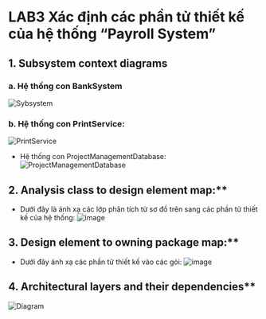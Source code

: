 # LAB3 Xác định các phần tử thiết kế của hệ thống “Payroll System”

## 1. Subsystem context diagrams
### a. Hệ thống con BankSystem
![Sybsystem](https://www.planttext.com/api/plantuml/png/n9DBQiCm48RtFiNWbLCIqxK98QHfePjIo0baUTAAw64q8rfJUh8kUgHUeVA3aDYXa5Mra1_p_wFlj-IVh-yriV0SZ4uIEYWBtX4c2SIXBAFV2udmk17si6k8qS17L-i7Us5fZ_uXs8eo8QKBbf-2AT4Ni6ElxCiSX6dV5h1reTGuxqr2id9sAnXZ8Swp0ZREQHIsQ__P4qWjYE1ayUMIGadzVUtTUxDQ_GFGisYyq_hEMMwlw2ENF3wCa2AcHABeCMWvcqtRtPjQkmPnaCHcSLOypXRgAdBHfGu3q8KT6bOVswO95elLsJONa8PeIplvQQ4LZebRSK_Nww-KZ-kjvpnIT2WwXgcWRDBJ77-lTVm6aDtc-SrimfZda-pTsOzdWk1DyMkQ96kqLVkJ_0800F__0m00)


### b. Hệ thống con PrintService:
  ![PrintService](https://www.planttext.com/api/plantuml/png/h59BJiCm4Dtx55PM3L8Zrb4LLS2cEwISm7M6riAraMTIY10dOy6Hk08JEorD20ialB56Rzvdnlvy_rWZgK3jmGg1ZyR9u164a7oC8mWFIeFSt0SkQWX7mzLhHDDvwe6DEte65YRTTq3AM2nbJOpkybBUU6z1kSXxI-BQAaGvqbsjiDrYXmG7rlKlNLNzfzV0lFMEWhSM0XlgSp7nse63e0XETlclUaC25WD7XgQXcmJF2SJXENITHhvaxPLhBE2fOyp-ESXoMKtUg9HPYu1P8eoWs3pEpjsyS0rufloTCMdeEPC1cMDm6AsHs-x2wRjftclOXrnS5yLLFXEnA6Os43-mqeJosT0-4s8Dhkb_-XS0003__mC0)
- Hệ thống con ProjectManagementDatabase:
  ![ProjectManagementDatabase](https://www.planttext.com/api/plantuml/png/h59BJiCm4Dtx55PM3L8Zrb4LLS2cEwISm7M6riAraMTIY10dOy6Hk08JEorD20ialB56Rzvdnlvy_rWZgK3jmGg1ZyR9u164a7oC8mWFIeFSt0SkQWX7mzLhHDDvwe6DEte65YRTTq3AM2nbJOpkybBUU6z1kSXxI-BQAaGvqbsjiDrYXmG7rlKlNLNzfzV0lFMEWhSM0XlgSp7nse63e0XETlclUaC25WD7XgQXcmJF2SJXENITHhvaxPLhBE2fOyp-ESXoMKtUg9HPYu1P8eoWs3pEpjsyS0rufloTCMdeEPC1cMDm6AsHs-x2wRjftclOXrnS5yLLFXEnA6Os43-mqeJosT0-4s8Dhkb_-XS0003__mC0)
  
## 2. Analysis class to design element map:**
- Dưới đây là ánh xạ các lớp phân tích từ sơ đồ trên sang các phần tử thiết kế của hệ thống:
  ![image](https://github.com/user-attachments/assets/7244fa5f-2876-4a63-a838-1cfd56d520f6)
  
## 3. Design element to owning package map:**
- Dưới đây ánh xạ các phần tử thiết kế vào các gói:
  ![image](https://github.com/user-attachments/assets/1f4d8ab0-08d9-4b1d-82c5-7adf401b83a8)
  
## 4. Architectural layers and their dependencies**
  ![Diagram](https://planttext.com/api/plantuml/png/X98nJiD044NxESLNcbIvW1LP2U8084umh2Vs2djjxUmcYX0r1GrNe4p50LnGa8lu15o1E8Z28Gxjp9i_UgFvQZyM6jY7M9L4K-nVk_R55N1viTynpEURGSbRyKeDcmVE1PFv_5X9KznuKN61WwtT18_qHEUePTEKrlm3NKMrJbHn9tvjZOoJrnmOIsCEy6NedlKtPehRo0v5rpuZjrtxFbGRLPhDqb6J1AQkgkZwWYWsDXGqnfxa_9LDa4af-J4fr7IHFGaRt2D1L1a83TfdHd-kbC1By5RMX_rPFx7oTKMq49Vrd_4D003__mC0)
